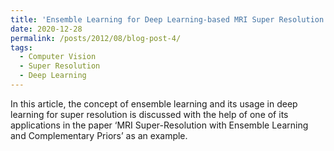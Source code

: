```yaml
---
title: 'Ensemble Learning for Deep Learning-based MRI Super Resolution'
date: 2020-12-28
permalink: /posts/2012/08/blog-post-4/
tags:
  - Computer Vision
  - Super Resolution
  - Deep Learning 
---
```


In this article, the concept of ensemble learning and its usage in deep learning for super resolution is discussed with the help of one of its applications in the paper ‘MRI Super-Resolution with Ensemble Learning and Complementary Priors’ as an example.

